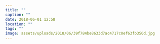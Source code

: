 ```yaml
---
title: ""
caption: ""
date: 2018-06-01 12:58
location: ""
tags: ""
image: assets/uploads/2018/06/39f784be8633d7ac4717c0ef63fb350d.jpg
---
```

